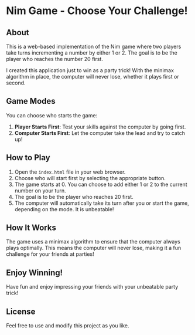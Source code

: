 # Nim Game - Choose Your Challenge!

## About
This is a web-based implementation of the Nim game where two players take turns incrementing a number by either 1 or 2. The goal is to be the player who reaches the number 20 first.

I created this application just to win as a party trick! With the minimax algorithm in place, the computer will never lose, whether it plays first or second.

## Game Modes
You can choose who starts the game:
1. **Player Starts First**: Test your skills against the computer by going first.
2. **Computer Starts First**: Let the computer take the lead and try to catch up!

## How to Play
1. Open the `index.html` file in your web browser.
2. Choose who will start first by selecting the appropriate button.
3. The game starts at 0. You can choose to add either 1 or 2 to the current number on your turn.
4. The goal is to be the player who reaches 20 first.
5. The computer will automatically take its turn after you or start the game, depending on the mode. It is unbeatable!

## How It Works
The game uses a minimax algorithm to ensure that the computer always plays optimally. This means the computer will never lose, making it a fun challenge for your friends at parties!

## Enjoy Winning!
Have fun and enjoy impressing your friends with your unbeatable party trick!

## License
Feel free to use and modify this project as you like.
